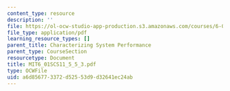 ```yaml
---
content_type: resource
description: ''
file: https://ol-ocw-studio-app-production.s3.amazonaws.com/courses/6-01sc-introduction-to-electrical-engineering-and-computer-science-i-spring-2011/a6d856773372d52553d9d32641ec24ab_MIT6_01SCS11_5_5_3.pdf
file_type: application/pdf
learning_resource_types: []
parent_title: Characterizing System Performance
parent_type: CourseSection
resourcetype: Document
title: MIT6_01SCS11_5_5_3.pdf
type: OCWFile
uid: a6d85677-3372-d525-53d9-d32641ec24ab
---
```

